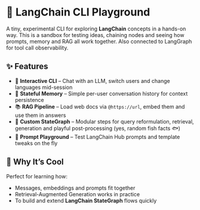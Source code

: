 # 🧪 LangChain CLI Playground

A tiny, experimental CLI for exploring **LangChain** concepts in a hands-on way. This is a sandbox for testing ideas, chaining nodes and seeing how prompts, memory and RAG all work together. Also connected to LangGraph for tool call observability.

## ✨ Features

- 💬 **Interactive CLI** – Chat with an LLM, switch users and change languages mid-session
- 🧠 **Stateful Memory** – Simple per-user conversation history for context persistence
- 📚 **RAG Pipeline** – Load web docs via `@https://url`, embed them and use them in answers
- 🔄 **Custom StateGraph** – Modular steps for query reformulation, retrieval, generation and playful post-processing (yes, random fish facts 🐟)
- 🎯 **Prompt Playground** – Test LangChain Hub prompts and template tweaks on the fly

## 🚀 Why It’s Cool

Perfect for learning how:
- Messages, embeddings and prompts fit together
- Retrieval-Augmented Generation works in practice
- To build and extend **LangChain StateGraph** flows quickly
